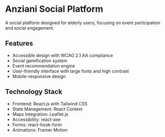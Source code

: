 # Anziani Social Platform

A social platform designed for elderly users, focusing on event participation and social engagement.

## Features

- Accessible design with WCAG 2.1 AA compliance
- Social gamification system
- Event recommendation engine
- User-friendly interface with large fonts and high contrast
- Mobile-responsive design

## Technology Stack

- Frontend: React.js with Tailwind CSS
- State Management: React Context
- Maps Integration: Leaflet.js
- Accessibility: react-axe
- Forms: react-hook-form
- Animations: Framer Motion